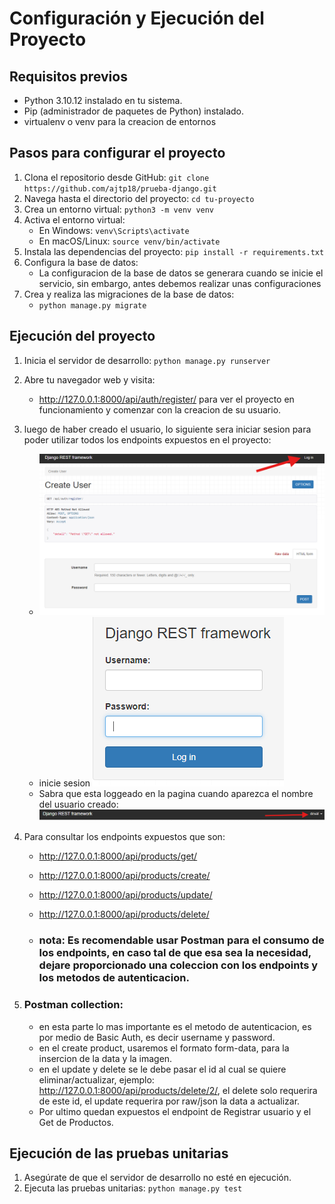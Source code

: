 # Configuración y Ejecución del Proyecto

## Requisitos previos
- Python 3.10.12 instalado en tu sistema.
- Pip (administrador de paquetes de Python) instalado.
- virtualenv o venv para la creacion de entornos

## Pasos para configurar el proyecto
1. Clona el repositorio desde GitHub: `git clone https://github.com/ajtp18/prueba-django.git`
2. Navega hasta el directorio del proyecto: `cd tu-proyecto`
3. Crea un entorno virtual: `python3 -m venv venv`
4. Activa el entorno virtual:
    - En Windows: `venv\Scripts\activate`
    - En macOS/Linux: `source venv/bin/activate`
5. Instala las dependencias del proyecto: `pip install -r requirements.txt`
6. Configura la base de datos:
    - La configuracion de la base de datos se generara cuando se inicie el servicio, sin embargo, antes debemos realizar unas configuraciones
7. Crea y realiza las migraciones de la base de datos:
    - `python manage.py migrate`

## Ejecución del proyecto
1. Inicia el servidor de desarrollo: `python manage.py runserver`
2. Abre tu navegador web y visita:
    - http://127.0.0.1:8000/api/auth/register/ para ver el proyecto en funcionamiento y comenzar con la creacion de su usuario.
3. luego de haber creado el usuario, lo siguiente sera iniciar sesion para poder utilizar todos los endpoints expuestos en el proyecto:
    - ![alt text](media/image.png)
    - inicie sesion 
        ![alt text](media/image-1.png)
    - Sabra que esta loggeado en la pagina cuando aparezca el nombre del usuario creado:
    ![alt text](media/image-2.png)
4. Para consultar los endpoints expuestos que son:

    - http://127.0.0.1:8000/api/products/get/
    - http://127.0.0.1:8000/api/products/create/
    - http://127.0.0.1:8000/api/products/update/
    - http://127.0.0.1:8000/api/products/delete/

    - ### nota: Es recomendable usar Postman para el consumo de los endpoints, en caso tal de que esa sea la necesidad, dejare proporcionado una coleccion con los endpoints y los metodos de autenticacion.

5. ### Postman collection:
    - en esta parte lo mas importante es el metodo de autenticacion, es por medio de Basic Auth, es decir username y password.
    - en el create product, usaremos el formato form-data, para la insercion de la data y la imagen.
    - en el update y delete se le debe pasar el id al cual se quiere eliminar/actualizar, ejemplo: http://127.0.0.1:8000/api/products/delete/2/, el delete solo requerira de este id, el update requerira por raw/json la data a actualizar.
    - Por ultimo quedan expuestos el endpoint de Registrar usuario y el Get de Productos.

## Ejecución de las pruebas unitarias
1. Asegúrate de que el servidor de desarrollo no esté en ejecución.
2. Ejecuta las pruebas unitarias: `python manage.py test`
